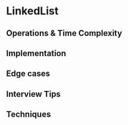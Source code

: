 # LinkedList

## Operations & Time Complexity

## Implementation

## Edge cases

## Interview Tips

## Techniques
